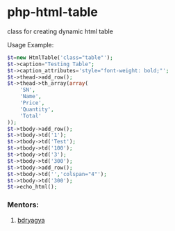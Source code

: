 # php-html-table
class for creating dynamic html table

Usage Example:

```php
$t=new HtmlTable('class="table"');
$t->caption="Testing Table";
$t->caption_attributes='style="font-weight: bold;"';
$t->thead->add_row();
$t->thead->th_array(array(
    'SN',
    'Name',
    'Price',
    'Quantity',
    'Total'
));
$t->tbody->add_row();
$t->tbody->td('1');
$t->tbody->td('Test');
$t->tbody->td('100');
$t->tbody->td('3');
$t->tbody->td('300');
$t->tbody->add_row();
$t->tbody->td('','colspan="4"');
$t->tbody->td('300');
$t->echo_html();
```

### Mentors:   
1. [bdryagya](https://github.com/bdryagya)
